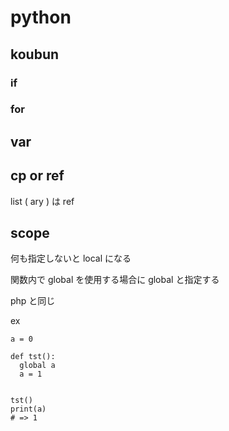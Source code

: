 
# python


## koubun


### if


### for




## var

## cp or ref

list ( ary ) は ref



## scope

何も指定しないと local になる

関数内で global を使用する場合に global と指定する

php と同じ


ex

```
a = 0

def tst():
  global a
  a = 1


tst()
print(a)
# => 1
```



